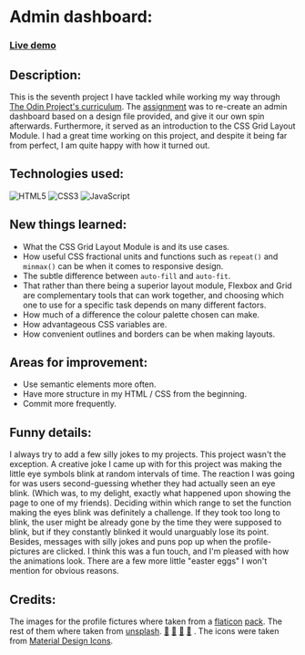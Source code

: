 # Admin dashboard: 
###  [Live demo](https://fedelopez17.github.io/admin-dashboard/)

## Description:
This is the seventh project I have tackled while working my way through [The Odin Project's curriculum](https://www.theodinproject.com/paths).
The [assignment](https://www.theodinproject.com/lessons/node-path-intermediate-html-and-css-admin-dashboard) was to re-create an admin dashboard based on a design file provided, and give it our own spin afterwards.
Furthermore, it served as an introduction to the CSS Grid Layout Module.
I had a great time working on this project, and despite it being far from perfect, I am quite happy with how it turned out.

## Technologies used:
![HTML5](https://img.shields.io/badge/html5-%23E34F26.svg?style=for-the-badge&logo=html5&logoColor=white)
![CSS3](https://img.shields.io/badge/css3-%231572B6.svg?style=for-the-badge&logo=css3&logoColor=white)
![JavaScript](https://img.shields.io/badge/javascript-%23323330.svg?style=for-the-badge&logo=javascript&logoColor=%23F7DF1E)

## New things learned:
- What the CSS Grid Layout Module is and its use cases.
- How useful CSS fractional units and functions such as `repeat()` and `minmax()` can be when it comes to responsive design.
- The subtle difference between `auto-fill` and `auto-fit`.
- That rather than there being a superior layout module, Flexbox and Grid are complementary tools that can work together, and choosing which one to use for a specific task depends on many different factors.
- How much of a difference the colour palette chosen can make.
- How advantageous CSS variables are.
- How convenient outlines and borders can be when making layouts.

## Areas for improvement:
- Use semantic elements more often.
- Have more structure in my HTML / CSS from the beginning.
- Commit more frequently.

## Funny details:
I always try to add a few silly jokes to my projects. This project wasn't the exception.
A creative joke I came up with for this project was making the little eye symbols blink at random intervals of time.
The reaction I was going for was users second-guessing whether they had actually seen an eye blink. (Which was, to my delight, exactly what happened upon showing the page to one of my friends).
Deciding within which range to set the function making the eyes blink was definitely a challenge.
If they took too long to blink, the user might be already gone by the time they were supposed to blink, but if they constantly blinked it would unarguably lose its point.
Besides, messages with silly jokes and puns pop up when the profile-pictures are clicked. 
I think this was a fun touch, and I'm pleased with how the animations look.
There are a few more little "easter eggs" I won't mention for obvious reasons.

  
  

## Credits:
The images for the profile fictures where taken from a [flaticon](https://www.flaticon.es/) [pack](https://www.flaticon.es/packs/animals-53?word=animals&style_id=15&family_id=3&group_id=1).
The rest of them where taken from [unsplash](https://unsplash.com/es/ ).  [:frog:](https://unsplash.com/es/fotos/E32fGlISSBk)  [:octopus:](https://unsplash.com/es/fotos/4WHK59SS-Is)  [:penguin:](https://unsplash.com/es/fotos/GQLT-fno6AU) [:owl:](https://unsplash.com/es/fotos/E6xfioiJmms) .
The icons were taken from [Material Design Icons](https://materialdesignicons.com/).